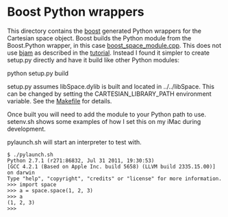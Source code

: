 # Boost Python wrappers

This directory contains the [boost](http://www.boost.org/) generated
Python wrappers for the Cartesian space object. Boost builds the
Python module from the Boost.Python wrapper, in this case
[boost_space_module.cpp](boost_space_module.cpp). This does not use
[bjam](https://wiki.python.org/moin/boost.python/BuildingExtensions)
as described in the
[tutorial](http://www.boost.org/doc/libs/1_55_0/libs/python/doc/tutorial/doc/html/index.html). Instead
I found it simpler to create setup.py directly and have it build like other
Python modules:

   python setup.py build

setup.py assumes libSpace.dylib is built and located in ../../libSpace.
This can be changed by setting the CARTESIAN_LIBRARY_PATH environment
variable. See the [Makefile](Makefile) for details.

Once built you will need to add the module to your Python path to use.
setenv.sh shows some examples of how I set this on my iMac during
development.

pylaunch.sh will start an interpreter to test with.

    $ ./pylaunch.sh
    Python 2.7.1 (r271:86832, Jul 31 2011, 19:30:53)
    [GCC 4.2.1 (Based on Apple Inc. build 5658) (LLVM build 2335.15.00)] on darwin
    Type "help", "copyright", "credits" or "license" for more information.
    >>> import space
    >>> a = space.space(1, 2, 3)
    >>> a
    (1, 2, 3)
    >>>

